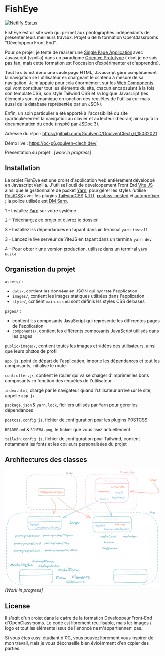 # FishEye

[![Netlify Status](https://api.netlify.com/api/v1/badges/533f9fcd-4876-4b48-a98c-ecf4ece58ee0/deploy-status)](https://app.netlify.com/sites/goulvenclech-6-15032021/deploys)

FishEye est un site web qui permet aux photographes indépendants de présenter leurs meilleurs travaux. Projet 6 de la formation OpenClassrooms "Développeur Front End".

Pour ce projet, je tente de réaliser une [Single Page Application](https://en.wikipedia.org/wiki/Single-page_application) avec Javascript (vanilla) dans un paradigme [Orientée Prototype](https://en.wikipedia.org/wiki/Prototype-based_programming) ( dont je ne suis pas fan, mais cette formation est l'occasion d'expérimenter et d'apprendre).

Tout le site est donc une seule page HTML, Javascript gère complétement la navigation de l'utilisateur en chargeant le contenu à mesure de sa navigation. Je m'appuie pour cela énormément sur les [Web Components](https://developer.mozilla.org/en-US/docs/Web/Web_Components) qui vont constituer tout les éléments du site, chacun encapsulant à la fois son template CSS, son style Tailwind CSS et sa logique Javascript (les éléments sont dynamique en fonction des requêtes de l'utilisateur mais aussi de la database représentée par un JSON).

Enfin, un soin particulier a été apporté à l'accesibilité du site (particulièrement la navigation au clavier et au lecteur d'écran) ainsi qu'à la documentation du code (inspiré par [JSDoc 3](https://jsdoc.app/)).

Adresse du répo : https://github.com/GoulvenC/GoulvenClech_6_15032021

Démo live : https://oc-p6.goulven-clech.dev/

Présentation du projet : *[work in progress]*

## Installation

Le projet FishEye est une projet d'application web entièrement développé en Javascript Vanilla. J'utilise l'outil de développement Front End [Vite JS](https://vitejs.dev/) ainsi que le gestionnaire de packet [Yarn](https://yarnpkg.com/); pour gérer les styles j'utilise [PostCSS](https://github.com/postcss/postcss) avec les plugins [TailwindCSS](https://tailwindcss.com/) ([JIT](https://tailwindcss.com/docs/just-in-time-mode)), [postcss-nested](https://github.com/postcss/postcss-nested) et [autoprefixer](https://github.com/postcss/autoprefixer) ; la police utilisée est [DM Sans](https://fonts.google.com/specimen/DM+Sans).

1 - Installez [Yarn](https://yarnpkg.com/) sur votre système

2 - Téléchargez ce projet et ouvrez le dossier

3 - Installez les dépendances en tapant dans un terminal `yarn install`

3 - Lancez le live serveur de ViteJS en tapant dans un terminal `yarn dev`

4 - Pour obtenir une version production, utilisez dans un terminal `yarn build`

## Organisation du projet

`assets/` :
* `data/`, contient les données en JSON qui hydrate l'application
* `images/`, contient les images statiques utilisées dans l'application
* `style/`, contient `main.css` où sont définis les styles CSS de bases

`pages/` :
* contient les composants JavaScript qui représente les différentes pages de l'application
* `components/`, contient les différents composants JavaScript utilisés dans les pages

`public/images/`, contient toutes les images et vidéos des utilisateurs, ainsi que leurs photos de profil

`app.js`, point de départ de l'application, importe les dépendances et tout les composants, initialise le router

`controller.js`, contient le router qui va se charger d'imprimer les bons composants en fonction des requêtes de l'utilisateur 

`index.html`, chargé par le navigateur quand l'utilisateur arrive sur le site, appelle `app.js`

`package.json` & `yarn.lock`, fichiers utilisés par Yarn pour gérer les dépendances

`postcss.config.js`, fichier de configuration pour les plugins POSTCSS

`README.md` & `SCHEMA.png`, le fichier que vous lisez actuellement

`tailwin.config.js`, fichier de configuration pour Tailwind, contient notamment les fonts et les couleurs personalisées du projet

## Architectures des classes
![](/SCHEMA.png)
*[Work in progress]*

## License 

Il s'agit d'un projet dans le cadre de la formation [Développeur Front-End](https://openclassrooms.com/fr/paths/314-developpeur-front-end) d'OpenClassrooms. Le code est librement réutilisable, mais les images / logo et tout les éléments issus de l'énoncé ne m'appartiennent pas.

Si vous êtes aussi étudiant d'OC, vous pouvez librement vous inspirer de mon travail, mais je vous déconseille bien évidémment d'en copier des parties.